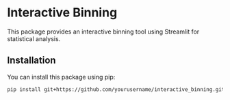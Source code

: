 # Interactive Binning

This package provides an interactive binning tool using Streamlit for statistical analysis.

## Installation

You can install this package using pip:

```bash
pip install git+https://github.com/yourusername/interactive_binning.git
